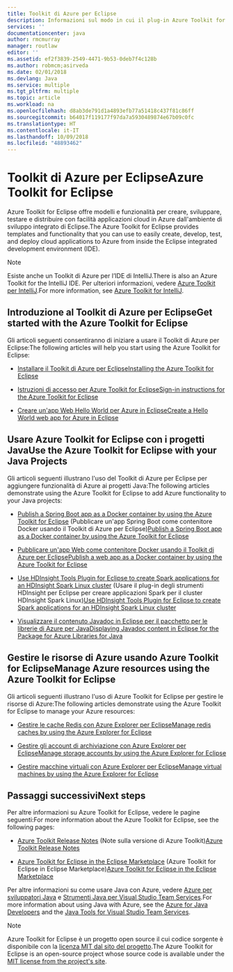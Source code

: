 ```yaml
---
title: Toolkit di Azure per Eclipse
description: Informazioni sul modo in cui il plug-in Azure Toolkit for Eclipse semplifica la creazione e la distribuzione di applicazioni cloud in Azure.
services: ''
documentationcenter: java
author: rmcmurray
manager: routlaw
editor: ''
ms.assetid: ef2f3839-2549-4471-9b53-0deb7f4c128b
ms.author: robmcm;asirveda
ms.date: 02/01/2018
ms.devlang: Java
ms.service: multiple
ms.tgt_pltfrm: multiple
ms.topic: article
ms.workload: na
ms.openlocfilehash: d8ab3de791d1a4893efb77a51418c437f81c86ff
ms.sourcegitcommit: b64017f119177f97da7a5930489874e67b09c0fc
ms.translationtype: HT
ms.contentlocale: it-IT
ms.lasthandoff: 10/09/2018
ms.locfileid: "48893462"
---
```

# <a name="azure-toolkit-for-eclipse"></a><span data-ttu-id="535d0-103">Toolkit di Azure per Eclipse</span><span class="sxs-lookup"><span data-stu-id="535d0-103">Azure Toolkit for Eclipse</span></span>

<span data-ttu-id="535d0-104">Azure Toolkit for Eclipse offre modelli e funzionalità per creare, sviluppare, testare e distribuire con facilità applicazioni cloud in Azure dall'ambiente di sviluppo integrato di Eclipse.</span><span class="sxs-lookup"><span data-stu-id="535d0-104">The Azure Toolkit for Eclipse provides templates and functionality that you can use to easily create, develop, test, and deploy cloud applications to Azure from inside the Eclipse integrated development environment (IDE).</span></span>

> [!NOTE]
> 
> <span data-ttu-id="535d0-105">Esiste anche un Toolkit di Azure per l’IDE di IntelliJ.</span><span class="sxs-lookup"><span data-stu-id="535d0-105">There is also an Azure Toolkit for the IntelliJ IDE.</span></span> <span data-ttu-id="535d0-106">Per ulteriori informazioni, vedere [Azure Toolkit per IntelliJ](../intellij/azure-toolkit-for-intellij.md).</span><span class="sxs-lookup"><span data-stu-id="535d0-106">For more information, see [Azure Toolkit for IntelliJ](../intellij/azure-toolkit-for-intellij.md).</span></span>
> 

## <a name="get-started-with-the-azure-toolkit-for-eclipse"></a><span data-ttu-id="535d0-107">Introduzione al Toolkit di Azure per Eclipse</span><span class="sxs-lookup"><span data-stu-id="535d0-107">Get started with the Azure Toolkit for Eclipse</span></span>
<span data-ttu-id="535d0-108">Gli articoli seguenti consentiranno di iniziare a usare il Toolkit di Azure per Eclipse:</span><span class="sxs-lookup"><span data-stu-id="535d0-108">The following articles will help you start using the Azure Toolkit for Eclipse:</span></span>

* [<span data-ttu-id="535d0-109">Installare il Toolkit di Azure per Eclipse</span><span class="sxs-lookup"><span data-stu-id="535d0-109">Installing the Azure Toolkit for Eclipse</span></span>](azure-toolkit-for-eclipse-installation.md)

* [<span data-ttu-id="535d0-110">Istruzioni di accesso per Azure Toolkit for Eclipse</span><span class="sxs-lookup"><span data-stu-id="535d0-110">Sign-in instructions for the Azure Toolkit for Eclipse</span></span>](azure-toolkit-for-eclipse-sign-in-instructions.md)

* [<span data-ttu-id="535d0-111">Creare un'app Web Hello World per Azure in Eclipse</span><span class="sxs-lookup"><span data-stu-id="535d0-111">Create a Hello World web app for Azure in Eclipse</span></span>](azure-toolkit-for-eclipse-create-hello-world-web-app.md)

## <a name="use-the-azure-toolkit-for-eclipse-with-your-java-projects"></a><span data-ttu-id="535d0-112">Usare Azure Toolkit for Eclipse con i progetti Java</span><span class="sxs-lookup"><span data-stu-id="535d0-112">Use the Azure Toolkit for Eclipse with your Java Projects</span></span>
<span data-ttu-id="535d0-113">Gli articoli seguenti illustrano l'uso del Toolkit di Azure per Eclipse per aggiungere funzionalità di Azure ai progetti Java:</span><span class="sxs-lookup"><span data-stu-id="535d0-113">The following articles demonstrate using the Azure Toolkit for Eclipse to add Azure functionality to your Java projects:</span></span>

* <span data-ttu-id="535d0-114">[Publish a Spring Boot app as a Docker container by using the Azure Toolkit for Eclipse](azure-toolkit-for-eclipse-publish-spring-boot-docker-app.md) (Pubblicare un'app Spring Boot come contenitore Docker usando il Toolkit di Azure per Eclipse)</span><span class="sxs-lookup"><span data-stu-id="535d0-114">[Publish a Spring Boot app as a Docker container by using the Azure Toolkit for Eclipse](azure-toolkit-for-eclipse-publish-spring-boot-docker-app.md)</span></span>

* [<span data-ttu-id="535d0-115">Pubblicare un'app Web come contenitore Docker usando il Toolkit di Azure per Eclipse</span><span class="sxs-lookup"><span data-stu-id="535d0-115">Publish a web app as a Docker container by using the Azure Toolkit for Eclipse</span></span>](azure-toolkit-for-eclipse-publish-as-docker-container.md)

* <span data-ttu-id="535d0-116">[Use HDInsight Tools Plugin for Eclipse to create Spark applications for an HDInsight Spark Linux cluster](/azure/hdinsight/hdinsight-apache-spark-eclipse-tool-plugin) (Usare il plug-in degli strumenti HDInsight per Eclipse per creare applicazioni Spark per il cluster HDInsight Spark Linux)</span><span class="sxs-lookup"><span data-stu-id="535d0-116">[Use HDInsight Tools Plugin for Eclipse to create Spark applications for an HDInsight Spark Linux cluster](/azure/hdinsight/hdinsight-apache-spark-eclipse-tool-plugin)</span></span>

* [<span data-ttu-id="535d0-117">Visualizzare il contenuto Javadoc in Eclipse per il pacchetto per le librerie di Azure per Java</span><span class="sxs-lookup"><span data-stu-id="535d0-117">Displaying Javadoc content in Eclipse for the Package for Azure Libraries for Java</span></span>](azure-toolkit-for-eclipse-displaying-javadoc-content-for-azure-libraries.md)

## <a name="manage-azure-resources-using-the-azure-toolkit-for-eclipse"></a><span data-ttu-id="535d0-118">Gestire le risorse di Azure usando Azure Toolkit for Eclipse</span><span class="sxs-lookup"><span data-stu-id="535d0-118">Manage Azure resources using the Azure Toolkit for Eclipse</span></span>
<span data-ttu-id="535d0-119">Gli articoli seguenti illustrano l'uso di Azure Toolkit for Eclipse per gestire le risorse di Azure:</span><span class="sxs-lookup"><span data-stu-id="535d0-119">The following articles demonstrate using the Azure Toolkit for Eclipse to manage your Azure resources:</span></span>

* [<span data-ttu-id="535d0-120">Gestire le cache Redis con Azure Explorer per Eclipse</span><span class="sxs-lookup"><span data-stu-id="535d0-120">Manage redis caches by using the Azure Explorer for Eclipse</span></span>](azure-toolkit-for-eclipse-managing-redis-caches-using-azure-explorer.md)

* [<span data-ttu-id="535d0-121">Gestire gli account di archiviazione con Azure Explorer per Eclipse</span><span class="sxs-lookup"><span data-stu-id="535d0-121">Manage storage accounts by using the Azure Explorer for Eclipse</span></span>](azure-toolkit-for-eclipse-managing-storage-accounts-using-azure-explorer.md)

* [<span data-ttu-id="535d0-122">Gestire macchine virtuali con Azure Explorer per Eclipse</span><span class="sxs-lookup"><span data-stu-id="535d0-122">Manage virtual machines by using the Azure Explorer for Eclipse</span></span>](azure-toolkit-for-eclipse-managing-virtual-machines-using-azure-explorer.md)

## <a name="next-steps"></a><span data-ttu-id="535d0-123">Passaggi successivi</span><span class="sxs-lookup"><span data-stu-id="535d0-123">Next steps</span></span>

<span data-ttu-id="535d0-124">Per altre informazioni su Azure Toolkit for Eclipse, vedere le pagine seguenti:</span><span class="sxs-lookup"><span data-stu-id="535d0-124">For more information about the Azure Toolkit for Eclipse, see the following pages:</span></span>

* <span data-ttu-id="535d0-125">[Azure Toolkit Release Notes](https://github.com/Microsoft/azure-tools-for-java/releases) (Note sulla versione di Azure Toolkit)</span><span class="sxs-lookup"><span data-stu-id="535d0-125">[Azure Toolkit Release Notes](https://github.com/Microsoft/azure-tools-for-java/releases)</span></span>

* <span data-ttu-id="535d0-126">[Azure Toolkit for Eclipse in the Eclipse Marketplace](http://marketplace.eclipse.org/content/azure-toolkit-eclipse) (Azure Toolkit for Eclipse in Eclipse Marketplace)</span><span class="sxs-lookup"><span data-stu-id="535d0-126">[Azure Toolkit for Eclipse in the Eclipse Marketplace](http://marketplace.eclipse.org/content/azure-toolkit-eclipse)</span></span>

<span data-ttu-id="535d0-127">Per altre informazioni su come usare Java con Azure, vedere [Azure per sviluppatori Java](https://docs.microsoft.com/java/azure/) e [Strumenti Java per Visual Studio Team Services](https://java.visualstudio.com/).</span><span class="sxs-lookup"><span data-stu-id="535d0-127">For more information about using Java with Azure, see the [Azure for Java Developers](https://docs.microsoft.com/java/azure/) and the [Java Tools for Visual Studio Team Services](https://java.visualstudio.com/).</span></span>

<!-- [!INCLUDE [azure-toolkit-for-eclipse-additional-resources](../includes/azure-toolkit-for-eclipse-additional-resources.md)] -->

> [!NOTE]
> 
> <span data-ttu-id="535d0-128">Azure Toolkit for Eclipse è un progetto open source il cui codice sorgente è disponibile con la [licenza MIT dal sito del progetto](https://github.com/microsoft/azure-tools-for-java).</span><span class="sxs-lookup"><span data-stu-id="535d0-128">The Azure Toolkit for Eclipse is an open-source project whose source code is available under the [MIT license from the project's site](https://github.com/microsoft/azure-tools-for-java).</span></span>
> 

<!-- URL List -->

[Azure for Java Developers]: https://docs.microsoft.com/java/azure
[Java Tools for Visual Studio Team Services]: https://java.visualstudio.com/

<!-- Temporarily Deprecated URLs -->

<!-- [Deploying large deployments](azure-toolkit-for-eclipse-deploying-large-deployments.md) -->
<!-- [How to Maintain Session Data with Session Affinity]: http://go.microsoft.com/fwlink/?LinkID=699539 -->
<!-- [How to Use Co-located Caching]: http://go.microsoft.com/fwlink/?LinkID=699542 -->
<!-- [How to Use Dedicated Caching]: http://go.microsoft.com/fwlink/?LinkID=699543 -->
<!-- [How to Use JMS with AMQP 1.0 in Azure with Eclipse]: http://go.microsoft.com/fwlink/?LinkID=699544 -->
<!-- [How to Use SSL Offloading]: http://go.microsoft.com/fwlink/?LinkID=699545 -->
<!-- [SSL Offloading]: http://go.microsoft.com/fwlink/?LinkID=699549 -->
<!-- [Using the Azure Service Runtime Library in JSP]: http://go.microsoft.com/fwlink/?LinkID=699551 -->
<!-- [How to Authenticate Web Users with Azure Access Control Service Using Eclipse]: /azure/active-directory/active-directory-java-authenticate-users-access-control-eclipse.md -->
<!-- [Debug a Java Web App on Azure in Eclipse]: /azure/app-service-web/app-service-web-debug-java-web-app-in-eclipse.md -->
<!-- [Debugging Azure Applications in Eclipse]: azure-toolkit-for-eclipse-debugging-azure-applications.md -->

<!-- Legacy MSDN URL = https://msdn.microsoft.com/library/azure/hh694271.aspx -->

